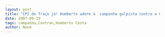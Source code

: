 ```yaml
---
layout: post
title: "CPI do Traço já! Humberto adere à  campanha golpista contra a CPMF"
date: 2007-09-19
tags: campanha,Contran,Humberto Costa
author: None
---
```

 